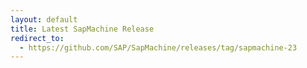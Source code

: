 ```yaml
---
layout: default
title: Latest SapMachine Release
redirect_to:
  - https://github.com/SAP/SapMachine/releases/tag/sapmachine-23
---
```

